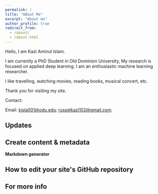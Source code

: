 ```yaml
---
permalink: /
title: "ABout Me"
excerpt: "About me"
author_profile: true
redirect_from: 
  - /about/
  - /about.html
---
```


Hello, I am Kazi Aminul Islam.

I am currently a PhD Student in Old Dominion University, My research is focused on applied deep learning. I am an enthusiastic machine learning researcher.

I like travelling, watching movies, reading books, musical concert, etc. 

Thank you for visiting my site.

Contact:

Email: kisla001@odu.edu; russelkazi102@gmail.com.



Updates
------

Create content & metadata
------


**Markdown generator**

How to edit your site's GitHub repository
------

For more info
------

